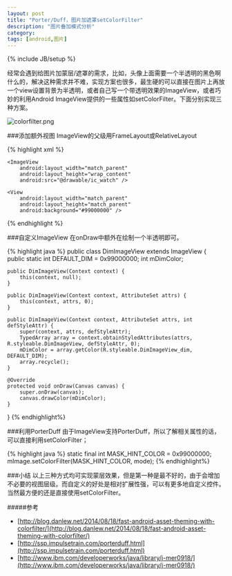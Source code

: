 ```yaml
---
layout: post
title: "Porter/Duff，图片加遮罩setColorFilter"
description: "图片叠加模式分析"
category: 
tags: [android,图片]
---
```

{% include JB/setup %}

经常会遇到给图片加蒙层/遮罩的需求，比如，头像上面需要一个半透明的黑色啊什么的，解决这种需求并不难，实现方案也很多，最生硬的可以直接在图片上再放一个view设置背景为半透明，或者自己写一个带透明效果的ImageView，或者巧妙的利用Android ImageView提供的一些属性如setColorFilter。下面分别实现三种方案。

![colorfilter.png](http://7u2jir.com1.z0.glb.clouddn.com/colorfilter.png)

###添加额外视图
ImageView的父级用FrameLayout或RelativeLayout

{% highlight xml %}
<FrameLayout
    android:layout_width="0dp"
    android:layout_height="wrap_content"
    android:layout_weight="1">

    <ImageView
        android:layout_width="match_parent"
        android:layout_height="wrap_content"
        android:src="@drawable/ic_watch" />

    <View
        android:layout_width="match_parent"
        android:layout_height="match_parent"
        android:background="#99000000" />
</FrameLayout>
{% endhighlight %}

###自定义ImageView
在onDraw中额外在绘制一个半透明即可。  

{% highlight java %}
public class DimImageView extends ImageView {
    public static int DEFAULT_DIM = 0x99000000;
    int mDimColor;

    public DimImageView(Context context) {
        this(context, null);
    }

    public DimImageView(Context context, AttributeSet attrs) {
        this(context, attrs, 0);
    }

    public DimImageView(Context context, AttributeSet attrs, int defStyleAttr) {
        super(context, attrs, defStyleAttr);
        TypedArray array = context.obtainStyledAttributes(attrs, R.styleable.DimImageView, defStyleAttr, 0);
        mDimColor = array.getColor(R.styleable.DimImageView_dim, DEFAULT_DIM);
        array.recycle();
    }

    @Override
    protected void onDraw(Canvas canvas) {
        super.onDraw(canvas);
        canvas.drawColor(mDimColor);
    }
}
{% endhighlight%}

###利用PorterDuff
由于ImageView支持PorterDuff，所以了解相关属性的话，可以直接利用setColorFilter；

{% highlight java %}
static final int MASK_HINT_COLOR = 0x99000000;
mImage.setColorFilter(MASK_HINT_COLOR, mode);
{% endhighlight%}

###小结
以上三种方式均可实现蒙层效果，但是第一种是最不好的，由于会增加不必要的视图层级。而自定义的好处是相对扩展性强，可以有更多地自定义控件。当然最方便的还是直接使用setColorFilter。

#####参考
- [http://blog.danlew.net/2014/08/18/fast-android-asset-theming-with-colorfilter/](http://blog.danlew.net/2014/08/18/fast-android-asset-theming-with-colorfilter/)
- [http://ssp.impulsetrain.com/porterduff.html](http://ssp.impulsetrain.com/porterduff.html)
- [http://www.ibm.com/developerworks/java/library/j-mer0918/](http://www.ibm.com/developerworks/java/library/j-mer0918/)
